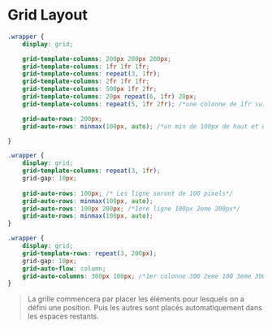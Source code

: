 # Grid Layout

````css
.wrapper {
    display: grid;

    grid-template-columns: 200px 200px 200px;
    grid-template-columns: 1fr 1fr 1fr;
    grid-template-columns: repeat(3, 1fr);
    grid-template-columns: 2fr 1fr 1fr;
    grid-template-columns: 500px 1fr 2fr;
    grid-template-columns: 20px repeat(6, 1fr) 20px;
    grid-template-columns: repeat(5, 1fr 2fr); /*une colonne de 1fr suivie d'une colonne de 2fr, ceci répété 5 fois.*/

    grid-auto-rows: 200px;
    grid-auto-rows: minmax(100px, auto); /*un min de 100px de haut et un max automatiquement en fonction de la hauteur du contenu*/

}
````

````css
.wrapper {
    display: grid;
    grid-template-columns: repeat(3, 1fr);
    grid-gap: 10px;
    
    grid-auto-rows: 100px; /* Les ligne seront de 100 pixels*/
    grid-auto-rows: minmax(100px, auto);
    grid-auto-rows: 100px 200px; /*1ere ligne 100px 2eme 200px*/
    grid-auto-rows: minmax(100px, auto);
}
````

````css
.wrapper {
    display: grid;
    grid-template-rows: repeat(3, 200px);
    grid-gap: 10px;
    grid-auto-flow: column;
    grid-auto-columns: 300px 100px; /*1er colonne 300 2eme 100 3eme 300*/
}

````

>La grille commencera par placer les éléments pour lesquels on a défini une position. Puis les autres sont placés automatiquement dans les espaces restants.

